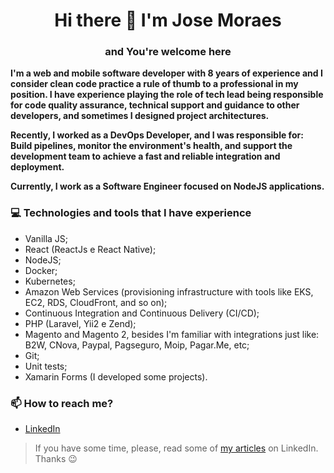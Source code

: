 <h1 align="center">Hi there 👋 I'm Jose Moraes</h1>
<h3 align="center">and You're welcome here</h3>

<p><strong>I'm a web and mobile software developer with 8 years of experience and I consider clean code practice a rule of thumb to a professional in my position. I
have experience playing the role of tech lead being responsible for code quality assurance, technical support and guidance to other developers, and sometimes I designed project architectures.</strong></p>
<p><strong>Recently, I worked as a DevOps Developer, and I was responsible for: Build pipelines, monitor the environment's health, and support the development team to achieve a fast and reliable integration and deployment.</strong></p>
<p><strong>Currently, I work as a Software Engineer focused on NodeJS applications.</strong></p>


<h3 align="left">💻 Technologies and tools that I have experience</h3>

- Vanilla JS;
- React (ReactJs e React Native);
- NodeJS;
- Docker;
- Kubernetes;
- Amazon Web Services (provisioning infrastructure with tools like EKS, EC2,
RDS, CloudFront, and so on);
- Continuous Integration and Continuous Delivery (CI/CD);
- PHP (Laravel, Yii2 e Zend);
- Magento and Magento 2, besides I'm familiar with integrations just like: B2W,
CNova, Paypal, Pagseguro, Moip, Pagar.Me, etc;
- Git;
- Unit tests;
- Xamarin Forms (I developed some projects).

<h3 align="left">📫 How to reach me?</h3>

- [LinkedIn](https://www.linkedin.com/in/josecarlosfilho/?locale=en_US)

> If you have some time, please, read some of [my articles](https://www.linkedin.com/in/josecarlosfilho/detail/recent-activity/posts/) on LinkedIn. Thanks 😉
